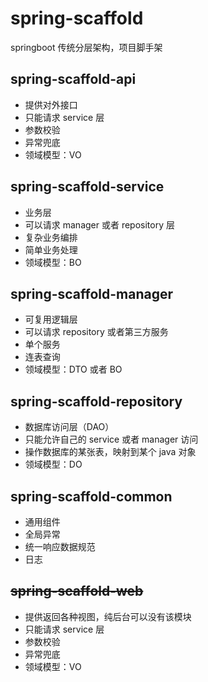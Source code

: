 # spring-scaffold
springboot 传统分层架构，项目脚手架

## spring-scaffold-api
- 提供对外接口
- 只能请求 service 层
- 参数校验
- 异常兜底
- 领域模型：VO

## spring-scaffold-service
- 业务层
- 可以请求 manager 或者 repository 层
- 复杂业务编排
- 简单业务处理
- 领域模型：BO

## spring-scaffold-manager
- 可复用逻辑层
- 可以请求 repository 或者第三方服务 
- 单个服务
- 连表查询
- 领域模型：DTO 或者 BO

## spring-scaffold-repository
- 数据库访问层（DAO）
- 只能允许自己的 service 或者 manager 访问
- 操作数据库的某张表，映射到某个 java 对象
- 领域模型：DO

## spring-scaffold-common
- 通用组件
- 全局异常
- 统一响应数据规范
- 日志

## ~~spring-scaffold-web~~
- 提供返回各种视图，纯后台可以没有该模块
- 只能请求 service 层
- 参数校验
- 异常兜底
- 领域模型：VO
